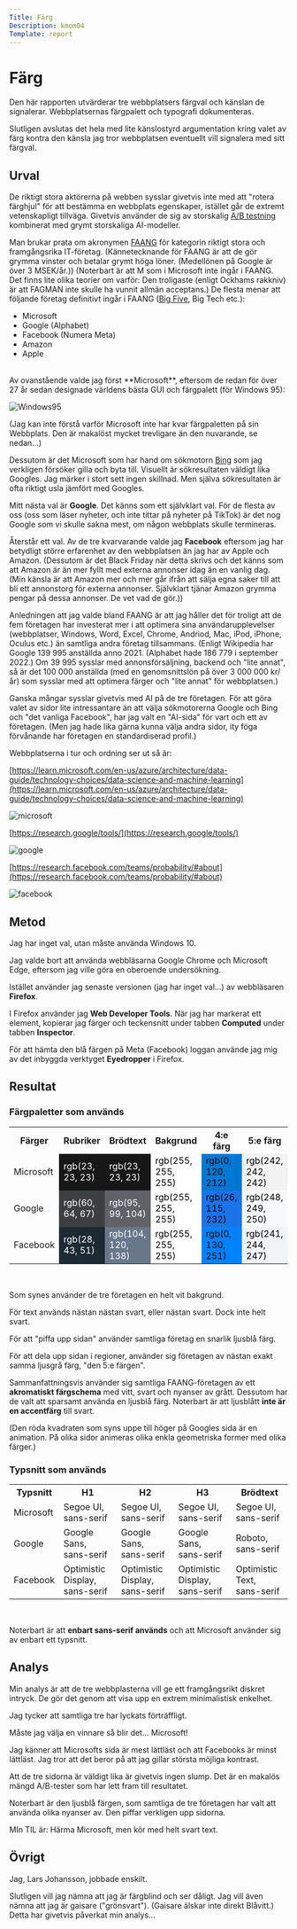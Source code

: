 ```yaml
---
Title: Färg
Description: kmom04
Template: report
---
```


Färg
=======================

Den här rapporten utvärderar tre webbplatsers färgval och känslan de signalerar. Webbplatsernas färgpalett och typografi dokumenteras.

Slutligen avslutas det hela med lite känslostyrd argumentation kring valet av färg kontra den känsla jag tror webbplatsen eventuellt vill signalera med sitt färgval.

Urval
-----------------------

De riktigt stora aktörerna på webben sysslar givetvis inte med att "rotera färghjul" för att bestämma en webbplats egenskaper, istället går de extremt vetenskapligt tillväga. Givetvis använder de sig av storskalig [A/B testning](https://en.wikipedia.org/wiki/A/B_testing) kombinerat med grymt storskaliga AI-modeller.

Man brukar prata om akronymen [FAANG](https://en.wikipedia.org/wiki/Big_Tech#FANG,_FAANG,_MAGMA_or_MAMAA) för kategorin riktigt stora och framgångsrika IT-företag. (Kännetecknande för FAANG är att de gör grymma vinster och betalar grymt höga löner. (Medellönen på Google är över 3 MSEK/år.)) (Noterbart är att M som i Microsoft inte ingår i FAANG. Det finns lite olika teorier om varför: Den troligaste (enligt Ockhams rakkniv) är att FAGMAN inte skulle ha vunnit allmän acceptans.) De flesta menar att följande företag definitivt ingår i FAANG ([Big Five](https://en.wikipedia.org/wiki/Big_Tech#Big_Five), Big Tech etc.):

* Microsoft
* Google (Alphabet)
* Facebook (Numera Meta)
* Amazon
* Apple

<br>
Av ovanstående valde jag först **Microsoft**, eftersom de redan för över 27 år sedan designade världens bästa GUI och färgpalett (för Windows 95):

![Windows95](../image/Windows95.jpg)

(Jag kan inte förstå varför Microsoft inte har kvar färgpaletten på sin Webbplats. Den är makalöst mycket trevligare än den nuvarande, se nedan...)

Dessutom är det Microsoft som har hand om sökmotorn [Bing](bing.com/) som jag verkligen försöker gilla och byta till. Visuellt är sökresultaten väldigt lika Googles. Jag märker i stort sett ingen skillnad. Men själva sökresultaten är ofta riktigt usla jämfört med Googles.

Mitt nästa val är **Google**. Det känns som ett självklart val. För de flesta av oss (oss som läser nyheter, och inte tittar på nyheter på TikTok) är det nog Google som vi skulle sakna mest, om någon webbplats skulle termineras.

Återstår ett val. Av de tre kvarvarande valde jag **Facebook** eftersom jag har betydligt större erfarenhet av den webbplatsen än jag har av Apple och Amazon. (Dessutom är det Black Friday när detta skrivs och det känns som att Amazon är än mer fyllt med externa annonser idag än en vanlig dag. (Min känsla är att Amazon mer och mer går ifrån att sälja egna saker till att bli ett annonstorg för externa annonser. Självklart tjänar Amazon grymma pengar på dessa annonser. De vet vad de gör.))

Anledningen att jag valde bland FAANG är att jag håller det för troligt att de fem företagen har investerat mer i att optimera sina användarupplevelser (webbplatser, Windows, Word, Excel, Chrome, Andriod, Mac, iPod, iPhone, Oculus etc.) än samtliga andra företag tillsammans. (Enligt Wikipedia har Google 139 995 anställda anno 2021. (Alphabet hade 186 779 i september 2022.) Om 39 995 sysslar med annonsförsäljning, backend och "lite annat", så är det 100 000 anställda (med en genomsnittslön på över 3 000 000 kr/år) som sysslar med att optimera färger och "lite annat" för webbplatsen.)

Ganska mångar sysslar givetvis med AI på de tre företagen. För att göra valet av sidor lite intressantare än att välja sökmotorerna Google och Bing och "det vanliga Facebook", har jag valt en "AI-sida" för vart och ett av företagen. (Men jag hade lika gärna kunna välja andra sidor, ity föga förvånande har företagen en standardiserad profil.)

Webbplatserna i tur och ordning ser ut så är:

[https://learn.microsoft.com/en-us/azure/architecture/data-guide/technology-choices/data-science-and-machine-learning](https://learn.microsoft.com/en-us/azure/architecture/data-guide/technology-choices/data-science-and-machine-learning)

![microsoft](../image/microsoft.png)

[https://research.google/tools/](https://research.google/tools/)

![google](../image/google.png)

[https://research.facebook.com/teams/probability/#about](https://research.facebook.com/teams/probability/#about)

![facebook](../image/facebook.png)

Metod
-----------------------

Jag har inget val, utan måste använda Windows 10.

Jag valde bort att använda webbläsarna Google Chrome och Microsoft Edge, eftersom jag ville göra en oberoende undersökning.

Istället använder jag senaste versionen (jag har inget val...) av webbläsaren **Firefox**.

I Firefox använder jag **Web Developer Tools**. När jag har markerat ett element, kopierar jag färger och teckensnitt under tabben **Computed** under tabben **Inspector**.

För att hämta den blå färgen på Meta (Facebook) loggan använde jag mig av det inbyggda verktyget **Eyedropper** i Firefox.

Resultat
-----------------------

### Färgpaletter som används

<table>
<tr>
<th>Färger</th>
<th>Rubriker</th>
<th>Brödtext</th>
<th>Bakgrund</th>
<th>4:e färg</th>
<th>5:e färg</th>
</tr>
<tr>
<td>Microsoft</td>
<td style="background-color: rgb(23, 23, 23); color: rgb(255, 255, 255);">rgb(23, 23, 23)</td>
<td style="background-color: rgb(23, 23, 23); color: rgb(255, 255, 255);">rgb(23, 23, 23)</td>
<td style="background-color: rgb(255, 255, 255); color: rgb(0, 0, 0);">rgb(255, 255, 255)</td>
<td style="background-color: rgb(0, 120, 212); color: rgb(0, 0, 0);">rgb(0, 120, 212)</td>
<td style="background-color: rgb(242, 242, 242); color: rgb(0, 0, 0);">rgb(242, 242, 242)</td>
</tr>
<tr>
<td>Google</td>
<td style="background-color: rgb(60, 64, 67); color: rgb(255, 255, 255);">rgb(60, 64, 67)</td>
<td style="background-color: rgb(95, 99, 104); color: rgb(255, 255, 255);">rgb(95, 99, 104)</td>
<td style="background-color: rgb(255, 255, 255); color: rgb(0, 0, 0);">rgb(255, 255, 255)</td>
<td style="background-color: rgb(26, 115, 232); color: rgb(0, 0, 0);">rgb(26, 115, 232)</td>
<td style="background-color: rgb(248, 249, 250); color: rgb(0, 0, 0);;">rgb(248, 249, 250)</td>
</tr>
<tr>
<td>Facebook</td>
<td style="background-color: rgb(28, 43, 51); color: rgb(255, 255, 255);">rgb(28, 43, 51)</td>
<td style="background-color: rgb(104, 120, 138); color: rgb(255, 255, 255);">rgb(104, 120, 138)</td>
<td style="background-color: rgb(255, 255, 255); color: rgb(0, 0, 0);">rgb(255, 255, 255)</td>
<td style="background-color: rgb(0, 130, 251); color: rgb(0, 0, 0);">rgb(0, 130, 251)</td>
<td style="background-color: rgb(241, 244, 247); color: rgb(0, 0, 0);">rgb(241, 244, 247)</td>
</tr>
</table>
<br>

Som synes använder de tre företagen en helt vit bakgrund.

För text används nästan nästan svart, eller nästan svart. Dock inte helt svart.

För att "piffa upp sidan" använder samtliga företag en snarlik ljusblå färg.

För att dela upp sidan i regioner, använder sig företagen av nästan exakt samma ljusgrå färg, "den 5:e färgen".

Sammanfattningsvis använder sig samtliga FAANG-företagen av ett **akromatiskt färgschema** med vitt, svart och nyanser av grått. Dessutom har de valt att sparsamt använda en ljusblå färg. Noterbart är att ljusblått **inte är en accentfärg** till svart.

(Den röda kvadraten som syns uppe till höger på Googles sida är en animation. På olika sidor animeras olika enkla geometriska former med olika färger.)
### Typsnitt som används

<table>
<tr>
<th>Typsnitt</th>
<th>H1</th>
<th>H2</th>
<th>H3</th>
<th>Brödtext</th>
</tr>
<tr>
<td>Microsoft</td>
<td>Segoe UI, sans-serif</td>
<td>Segoe UI, sans-serif</td>
<td>Segoe UI, sans-serif</td>
<td>Segoe UI, sans-serif</td>
</tr>
<tr>
<td>Google</td>
<td>Google Sans, sans-serif</td>
<td>Google Sans, sans-serif</td>
<td>Google Sans, sans-serif</td>
<td>Roboto, sans-serif</td>
</tr>
<tr>
<td>Facebook</td>
<td>Optimistic Display, sans-serif</td>
<td>Optimistic Display, sans-serif</td>
<td>Optimistic Display, sans-serif</td>
<td>Optimistic Text, sans-serif</td>
</tr>
</table>
<br>

Noterbart är att **enbart sans-serif används** och att Microsoft använder sig av enbart ett typsnitt.

Analys
-----------------------

Min analys är att de tre webbplasterna vill ge ett framgångsrikt diskret intryck. De gör det genom att visa upp en extrem minimalistisk enkelhet.

Jag tycker att samtliga tre har lyckats förträffligt.

Måste jag välja en vinnare så blir det... Microsoft!

Jag känner att Microsofts sida är mest lättläst och att Facebooks är minst lättläst. Jag tror att det beror på att jag gillar största möjliga kontrast.

Att de tre sidorna är väldigt lika är givetvis ingen slump. Det är en makalös mängd A/B-tester som har lett fram till resultatet.

Noterbart är den ljusblå färgen, som samtliga de tre företagen har valt att använda olika nyanser av. Den piffar verkligen upp sidorna.

MIn TIL är: Härma Microsoft, men kör med helt svart text.

Övrigt
-----------------------

Jag, Lars Johansson, jobbade enskilt.

Slutligen vill jag nämna att jag är färgblind och ser dåligt. Jag vill även nämna att jag är gaisare ("grönsvart"). (Gaisare älskar inte direkt Blåvitt.) Detta har givetvis påverkat min analys...

